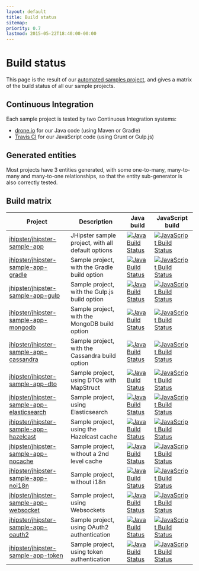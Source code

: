```yaml
---
layout: default
title: Build status
sitemap:
priority: 0.7
lastmod: 2015-05-22T18:40:00-00:00
---
```


# <i class="fa fa-industry"></i> Build status

This page is the result of our [automated samples project](https://github.com/jhipster/jhipster-automated-samples), and gives a matrix of the build status of all our sample projects.

## Continuous Integration

Each sample project is tested by two Continuous Integration systems:

- [drone.io](https://drone.io/) for our Java code (using Maven or Gradle)
- [Travis CI](https://travis-ci.org/) for our JavaScript code (using Grunt or Gulp.js)

## Generated entities

Most projects have 3 entities generated, with some one-to-many, many-to-many and many-to-one relationships, so that the entity sub-generator is also correctly tested.

## Build matrix

| Project          | Description       | Java build    | JavaScript build |
| ------------- | ----------------- | ------------- | ------------- |
| [jhipster/jhipster-sample-app](https://github.com/jhipster/jhipster-sample-app) | JHipster sample project, with all default options | [![Java Build Status](https://drone.io/github.com/jhipster/jhipster-sample-app/status.png)](https://drone.io/github.com/jhipster/jhipster-sample-app/latest)  | [![JavaScript Build Status](https://travis-ci.org/jhipster/jhipster-sample-app.svg?branch=master)](https://travis-ci.org/jhipster/jhipster-sample-app)  |
| [jhipster/jhipster-sample-app-gradle](https://github.com/jhipster/jhipster-sample-app-gradle) | Sample project, with the Gradle build option | [![Java Build Status](https://drone.io/github.com/jhipster/jhipster-sample-app-gradle/status.png)](https://drone.io/github.com/jhipster/jhipster-sample-app-gradle/latest)  | [![JavaScript Build Status](https://travis-ci.org/jhipster/jhipster-sample-app-gradle.svg?branch=master)](https://travis-ci.org/jhipster/jhipster-sample-app-gradle)  |
| [jhipster/jhipster-sample-app-gulp](https://github.com/jhipster/jhipster-sample-app-gulp) | Sample project, with the Gulp.js build option | [![Java Build Status](https://drone.io/github.com/jhipster/jhipster-sample-app-gulp/status.png)](https://drone.io/github.com/jhipster/jhipster-sample-app-gulp/latest)  | [![JavaScript Build Status](https://travis-ci.org/jhipster/jhipster-sample-app-gulp.svg?branch=master)](https://travis-ci.org/jhipster/jhipster-sample-app-gulp)  |
| [jhipster/jhipster-sample-app-mongodb](https://github.com/jhipster/jhipster-sample-app-mongodb) | Sample project, with the MongoDB build option | [![Java Build Status](https://drone.io/github.com/jhipster/jhipster-sample-app-mongodb/status.png)](https://drone.io/github.com/jhipster/jhipster-sample-app-mongodb/latest)  | [![JavaScript Build Status](https://travis-ci.org/jhipster/jhipster-sample-app-mongodb.svg?branch=master)](https://travis-ci.org/jhipster/jhipster-sample-app-mongodb)  |
| [jhipster/jhipster-sample-app-cassandra](https://github.com/jhipster/jhipster-sample-app-cassandra) | Sample project, with the Cassandra build option | [![Java Build Status](https://drone.io/github.com/jhipster/jhipster-sample-app-cassandra/status.png)](https://drone.io/github.com/jhipster/jhipster-sample-app-cassandra/latest)  | [![JavaScript Build Status](https://travis-ci.org/jhipster/jhipster-sample-app-cassandra.svg?branch=master)](https://travis-ci.org/jhipster/jhipster-sample-app-cassandra)  |
| [jhipster/jhipster-sample-app-dto](https://github.com/jhipster/jhipster-sample-app-dto) | Sample project, using DTOs with MapStruct | [![Java Build Status](https://drone.io/github.com/jhipster/jhipster-sample-app-dto/status.png)](https://drone.io/github.com/jhipster/jhipster-sample-app-dto/latest)  | [![JavaScript Build Status](https://travis-ci.org/jhipster/jhipster-sample-app-dto.svg?branch=master)](https://travis-ci.org/jhipster/jhipster-sample-app-dto)  |
| [jhipster/jhipster-sample-app-elasticsearch](https://github.com/jhipster/jhipster-sample-app-elasticsearch) | Sample project, using Elasticsearch | [![Java Build Status](https://drone.io/github.com/jhipster/jhipster-sample-app-elasticsearch/status.png)](https://drone.io/github.com/jhipster/jhipster-sample-app-elasticsearch/latest)  | [![JavaScript Build Status](https://travis-ci.org/jhipster/jhipster-sample-app-elasticsearch.svg?branch=master)](https://travis-ci.org/jhipster/jhipster-sample-app-elasticsearch)  |
| [jhipster/jhipster-sample-app-hazelcast](https://github.com/jhipster/jhipster-sample-app-hazelcast) | Sample project, using the Hazelcast cache | [![Java Build Status](https://drone.io/github.com/jhipster/jhipster-sample-app-hazelcast/status.png)](https://drone.io/github.com/jhipster/jhipster-sample-app-hazelcast/latest)  | [![JavaScript Build Status](https://travis-ci.org/jhipster/jhipster-sample-app-hazelcast.svg?branch=master)](https://travis-ci.org/jhipster/jhipster-sample-app-hazelcast)  |
| [jhipster/jhipster-sample-app-nocache](https://github.com/jhipster/jhipster-sample-app-nocache) | Sample project, without a 2nd level cache | [![Java Build Status](https://drone.io/github.com/jhipster/jhipster-sample-app-nocache/status.png)](https://drone.io/github.com/jhipster/jhipster-sample-app-nocache/latest)  | [![JavaScript Build Status](https://travis-ci.org/jhipster/jhipster-sample-app-nocache.svg?branch=master)](https://travis-ci.org/jhipster/jhipster-sample-app-nocache)  |
| [jhipster/jhipster-sample-app-noi18n](https://github.com/jhipster/jhipster-sample-app-noi18n) | Sample project, without i18n | [![Java Build Status](https://drone.io/github.com/jhipster/jhipster-sample-app-noi18n/status.png)](https://drone.io/github.com/jhipster/jhipster-sample-app-noi18n/latest)  | [![JavaScript Build Status](https://travis-ci.org/jhipster/jhipster-sample-app-noi18n.svg?branch=master)](https://travis-ci.org/jhipster/jhipster-sample-app-noi18n)  |
| [jhipster/jhipster-sample-app-websocket](https://github.com/jhipster/jhipster-sample-app-websocket) | Sample project, using Websockets | [![Java Build Status](https://drone.io/github.com/jhipster/jhipster-sample-app-websocket/status.png)](https://drone.io/github.com/jhipster/jhipster-sample-app-websocket/latest)  | [![JavaScript Build Status](https://travis-ci.org/jhipster/jhipster-sample-app-websocket.svg?branch=master)](https://travis-ci.org/jhipster/jhipster-sample-app-websocket)  |
| [jhipster/jhipster-sample-app-oauth2](https://github.com/jhipster/jhipster-sample-app-oauth2) | Sample project, using OAuth2 authentication | [![Java Build Status](https://drone.io/github.com/jhipster/jhipster-sample-app-oauth2/status.png)](https://drone.io/github.com/jhipster/jhipster-sample-app-oauth2/latest)  | [![JavaScript Build Status](https://travis-ci.org/jhipster/jhipster-sample-app-oauth2.svg?branch=master)](https://travis-ci.org/jhipster/jhipster-sample-app-oauth2)  |
| [jhipster/jhipster-sample-app-token](https://github.com/jhipster/jhipster-sample-app-token) | Sample project, using token authentication | [![Java Build Status](https://drone.io/github.com/jhipster/jhipster-sample-app-token/status.png)](https://drone.io/github.com/jhipster/jhipster-sample-app-token/latest)  | [![JavaScript Build Status](https://travis-ci.org/jhipster/jhipster-sample-app-token.svg?branch=master)](https://travis-ci.org/jhipster/jhipster-sample-app-token)  |
